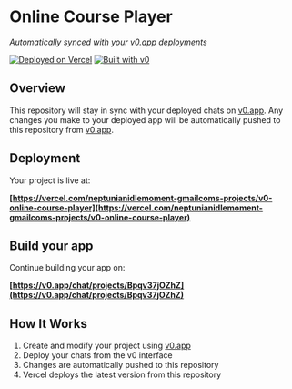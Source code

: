 # Online Course Player

*Automatically synced with your [v0.app](https://v0.app) deployments*

[![Deployed on Vercel](https://img.shields.io/badge/Deployed%20on-Vercel-black?style=for-the-badge&logo=vercel)](https://vercel.com/neptunianidlemoment-gmailcoms-projects/v0-online-course-player)
[![Built with v0](https://img.shields.io/badge/Built%20with-v0.app-black?style=for-the-badge)](https://v0.app/chat/projects/Bpqv37jOZhZ)

## Overview

This repository will stay in sync with your deployed chats on [v0.app](https://v0.app).
Any changes you make to your deployed app will be automatically pushed to this repository from [v0.app](https://v0.app).

## Deployment

Your project is live at:

**[https://vercel.com/neptunianidlemoment-gmailcoms-projects/v0-online-course-player](https://vercel.com/neptunianidlemoment-gmailcoms-projects/v0-online-course-player)**

## Build your app

Continue building your app on:

**[https://v0.app/chat/projects/Bpqv37jOZhZ](https://v0.app/chat/projects/Bpqv37jOZhZ)**

## How It Works

1. Create and modify your project using [v0.app](https://v0.app)
2. Deploy your chats from the v0 interface
3. Changes are automatically pushed to this repository
4. Vercel deploys the latest version from this repository
